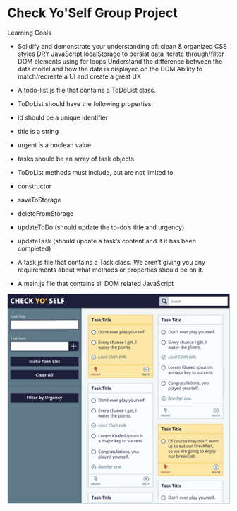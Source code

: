 # Check Yo'Self Group Project
Learning Goals
- Solidify and demonstrate your understanding of:
clean & organized CSS styles
DRY JavaScript
localStorage to persist data
Iterate through/filter DOM elements using for loops
Understand the difference between the data model and how the data is displayed on the DOM
Ability to match/recreate a UI and create a great UX


- A todo-list.js file that contains a ToDoList class.
- ToDoList should have the following properties:

- id should be a unique identifier
- title is a string
- urgent is a boolean value
- tasks should be an array of task objects
- ToDoList methods must include, but are not limited to:
- constructor
- saveToStorage
- deleteFromStorage
- updateToDo (should update the to-do’s title and urgency)
- updateTask (should update a task’s content and if it has been completed)
- A task.js file that contains a Task class. We aren’t giving you any
 requirements about what methods or properties should be on it.
- A main.js file that contains all DOM related JavaScript


![default](./image/checkYOself-default.png)
